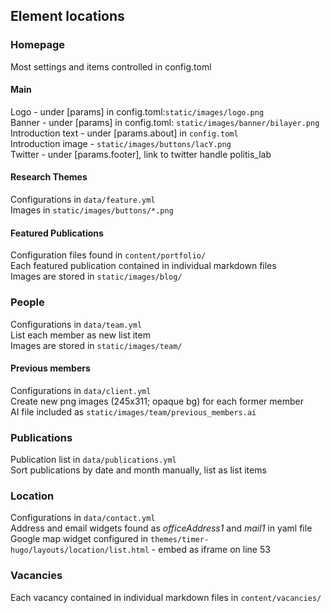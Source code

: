 ## Element locations

### Homepage
Most settings and items controlled in config.toml  
  
#### Main  
Logo - under [params] in config.toml:```static/images/logo.png```  
Banner - under [params] in config.toml: ```static/images/banner/bilayer.png```  
Introduction text - under [params.about] in ```config.toml```  
Introduction image - ```static/images/buttons/lacY.png```  
Twitter - under [params.footer], link to twitter handle politis_lab  
  
#### Research Themes  
Configurations in ```data/feature.yml```  
Images in ```static/images/buttons/*.png```  
  
#### Featured Publications  
Configuration files found in ```content/portfolio/```  
Each featured publication contained in individual markdown files  
Images are stored in ```static/images/blog/```  
  
### People  
Configurations in ```data/team.yml```  
List each member as new list item  
Images are stored in ```static/images/team/```  

#### Previous members  
Configurations in ```data/client.yml```  
Create new png images (245x311; opaque bg) for each former member  
AI file included as ```static/images/team/previous_members.ai```  
  
### Publications  
Publication list in ```data/publications.yml```  
Sort publications by date and month manually, list as list items  
  
### Location  
Configurations in ```data/contact.yml```  
Address and email widgets found as *officeAddress1* and *mail1* in yaml file  
Google map widget configured in ```themes/timer-hugo/layouts/location/list.html``` - embed as iframe on line 53  
  
### Vacancies
Each vacancy contained in individual markdown files in ```content/vacancies/```  
